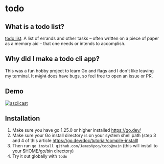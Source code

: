 # todo

## What is a todo list? 
[todo list](https://en.wiktionary.org/wiki/to-do_list): 
A list of errands and other tasks – often written on a piece of paper as a memory aid – that one needs or intends to accomplish.

## Why did I make a todo cli app?
This was a fun hobby project to learn Go and flags and I don't like leaving my terminal. It ~~might~~ does have bugs, so feel free to open an issue or PR.

## Demo
[![asciicast](https://asciinema.org/a/MQoVyKzJI0nlOX7DXKtNnuRwA.svg)](https://asciinema.org/a/MQoVyKzJI0nlOX7DXKtNnuRwA)

## Installation 

1. Make sure you have go 1.25.0 or higher installed https://go.dev/
2. Make sure your Go install directory is on your system shell path (step 3 and 4 of this article https://go.dev/doc/tutorial/compile-install)
3. Then run `go install github.com/JamesVpog/todo@main` (this will install to your $HOME/go/bin directory) 
4. Try it out globally with `todo`

